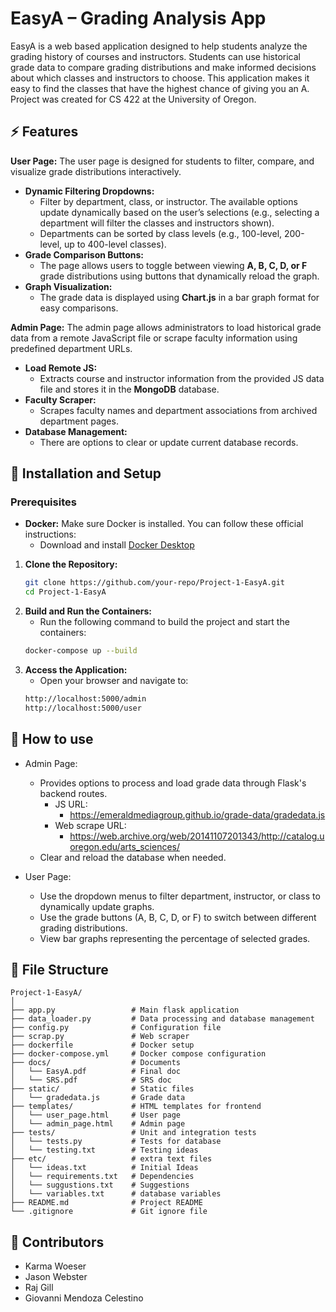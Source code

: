# EasyA – Grading Analysis App 

EasyA is a web based application designed to help students analyze the grading history of courses and instructors. 
Students can use historical grade data to compare grading distributions and make informed decisions about which classes and instructors to choose. This application makes it easy to find the classes that have the highest chance of giving you an A. Project was created for CS 422 at the University of Oregon.

## :zap: Features

**User Page:** The user page is designed for students to filter, compare, and visualize grade distributions interactively.  
  - **Dynamic Filtering Dropdowns:**  
    - Filter by department, class, or instructor. The available options update dynamically based on the user’s selections (e.g., selecting a department will filter the classes and instructors shown).  
    - Departments can be sorted by class levels (e.g., 100-level, 200-level, up to 400-level classes).  
  - **Grade Comparison Buttons:**  
    - The page allows users to toggle between viewing **A, B, C, D, or F** grade distributions using buttons that dynamically reload the graph.  
  - **Graph Visualization:**  
    - The grade data is displayed using **Chart.js** in a bar graph format for easy comparisons.
  
**Admin Page:** The admin page allows administrators to load historical grade data from a remote JavaScript file or scrape faculty information using predefined department URLs.
  - **Load Remote JS:**
    - Extracts course and instructor information from the provided JS data file and stores it in the **MongoDB** database.
  - **Faculty Scraper:**
    - Scrapes faculty names and department associations from archived department pages. 
  - **Database Management:**
    - There are options to clear or update current database records.


## :electric_plug: Installation and Setup

### Prerequisites
- **Docker:** Make sure Docker is installed. You can follow these official instructions:
  - Download and install [Docker Desktop](https://www.docker.com/products/docker-desktop)

1. **Clone the Repository:**  
   ```bash
   git clone https://github.com/your-repo/Project-1-EasyA.git
   cd Project-1-EasyA

2. **Build and Run the Containers:**
   - Run the following command to build the project and start the containers:
   ```bash
   docker-compose up --build

3. **Access the Application:**
   - Open your browser and navigate to:
   ```bash
   http://localhost:5000/admin 
   http://localhost:5000/user 

## :rocket: How to use
- Admin Page:
  - Provides options to process and load grade data through Flask's backend routes.
    - JS URL:
      - https://emeraldmediagroup.github.io/grade-data/gradedata.js
    - Web scrape URL:
      - https://web.archive.org/web/20141107201343/http://catalog.uoregon.edu/arts_sciences/
  - Clear and reload the database when needed.
 
 - User Page:
    - Use the dropdown menus to filter department, instructor, or class to dynamically update graphs.
    - Use the grade buttons (A, B, C, D, or F) to switch between different grading distributions.
    - View bar graphs representing the percentage of selected grades.


##  :file_folder: File Structure
```
Project-1-EasyA/
│
├── app.py                 # Main flask application
├── data_loader.py         # Data processing and database management
├── config.py              # Configuration file
├── scrap.py               # Web scraper
├── dockerfile             # Docker setup
├── docker-compose.yml     # Docker compose configuration
├── docs/                  # Documents 
│   └── EasyA.pdf          # Final doc
│   └── SRS.pdf            # SRS doc
├── static/                # Static files 
│   └── gradedata.js       # Grade data 
├── templates/             # HTML templates for frontend
│   └── user_page.html     # User page
│   └── admin_page.html    # Admin page
├── tests/                 # Unit and integration tests
│   └── tests.py           # Tests for database
│   └── testing.txt        # Testing ideas
├── etc/                   # extra text files
│   └── ideas.txt          # Initial Ideas
│   └── requirements.txt   # Dependencies
│   └── suggustions.txt    # Suggestions
│   └── variables.txt      # database variables
├── README.md              # Project README
└── .gitignore             # Git ignore file
```


## :star2: Contributors
- Karma Woeser
- Jason Webster
- Raj Gill
- Giovanni Mendoza Celestino

